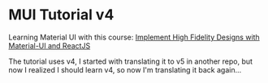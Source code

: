 # MUI Tutorial v4

Learning Material UI with this course: [Implement High Fidelity Designs with Material-UI and ReactJS](https://www.udemy.com/course/implement-high-fidelity-designs-with-material-ui-and-reactjs/)

The tutorial uses v4, I started with translating it to v5 in another repo, but now I realized I should learn v4, so now I'm translating it back again...
